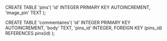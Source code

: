 CREATE TABLE 'pins'(
  'id' INTEGER PRIMARY KEY AUTOINCREMENT,
  'image_pin' TEXT
);

CREATE TABLE 'commentaires'(
  'id' INTEGER PRIMARY KEY AUTOINCREMENT,
  'body' TEXT,
  'pins_id' INTEGER,
  FOREIGN KEY (pins_id) REFERENCES pins(id) 
);